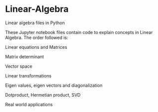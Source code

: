 # Linear-Algebra
Linear algebra files in Python

These Jupyter notebook files contain code to explain concepts in Linear Algebra. 
The order followed is:

Linear equations and Matrices

Matrix determinant

Vector space

Linear transformations

Eigen values, eigen vectors and diagonalization

Dotproduct, Hermetian product, SVD

Real world applications
